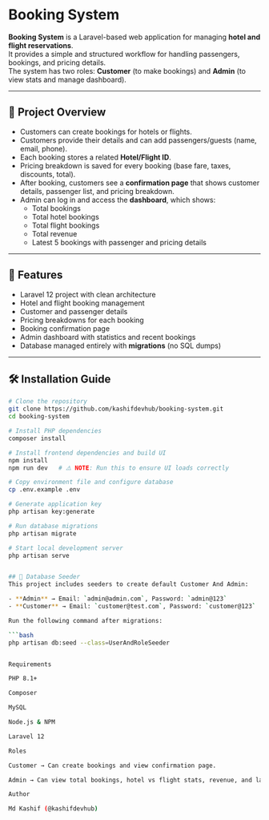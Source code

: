 # Booking System

**Booking System** is a Laravel-based web application for managing **hotel and flight reservations**.  
It provides a simple and structured workflow for handling passengers, bookings, and pricing details.  
The system has two roles: **Customer** (to make bookings) and **Admin** (to view stats and manage dashboard).

---

## 📖 Project Overview
- Customers can create bookings for hotels or flights.
- Customers provide their details and can add passengers/guests (name, email, phone).
- Each booking stores a related **Hotel/Flight ID**.
- Pricing breakdown is saved for every booking (base fare, taxes, discounts, total).
- After booking, customers see a **confirmation page** that shows customer details, passenger list, and pricing breakdown.
- Admin can log in and access the **dashboard**, which shows:
  - Total bookings  
  - Total hotel bookings  
  - Total flight bookings  
  - Total revenue  
  - Latest 5 bookings with passenger and pricing details  

---

## 🚀 Features
- Laravel 12 project with clean architecture  
- Hotel and flight booking management  
- Customer and passenger details  
- Pricing breakdowns for each booking  
- Booking confirmation page  
- Admin dashboard with statistics and recent bookings  
- Database managed entirely with **migrations** (no SQL dumps)  

---

## 🛠️ Installation Guide
```bash
# Clone the repository
git clone https://github.com/kashifdevhub/booking-system.git
cd booking-system

# Install PHP dependencies
composer install

# Install frontend dependencies and build UI
npm install
npm run dev   # ⚠️ NOTE: Run this to ensure UI loads correctly

# Copy environment file and configure database
cp .env.example .env

# Generate application key
php artisan key:generate

# Run database migrations
php artisan migrate

# Start local development server
php artisan serve


## 🌱 Database Seeder
This project includes seeders to create default Customer And Admin:

- **Admin** → Email: `admin@admin.com`, Password: `admin@123`  
- **Customer** → Email: `customer@test.com`, Password: `customer@123`

Run the following command after migrations:

```bash
php artisan db:seed --class=UserAndRoleSeeder


Requirements

PHP 8.1+

Composer

MySQL 

Node.js & NPM

Laravel 12

Roles

Customer → Can create bookings and view confirmation page.

Admin → Can view total bookings, hotel vs flight stats, revenue, and latest bookings in the dashboard.

Author

Md Kashif (@kashifdevhub)
